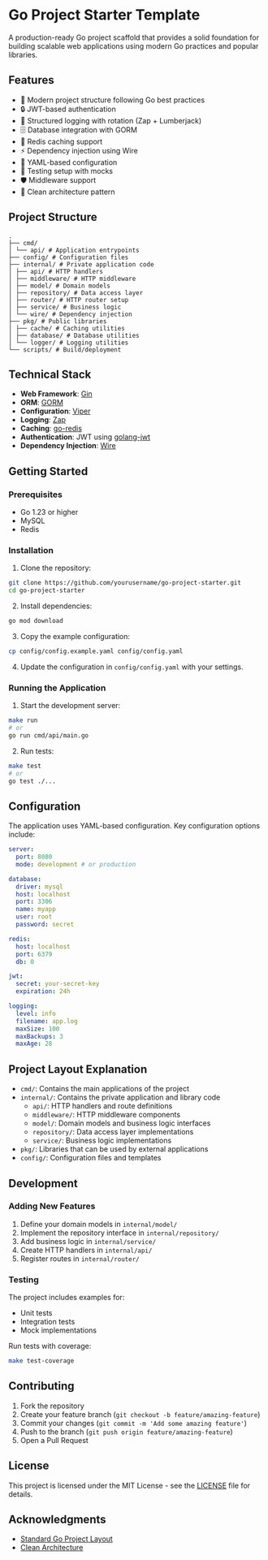 # Go Project Starter Template

A production-ready Go project scaffold that provides a solid foundation for building scalable web applications using modern Go practices and popular libraries.

## Features

- 🚀 Modern project structure following Go best practices
- 🔒 JWT-based authentication
- 📝 Structured logging with rotation (Zap + Lumberjack)
- 🗄️ Database integration with GORM
- 🔄 Redis caching support
- ⚡ Dependency injection using Wire
- 🔧 YAML-based configuration
- 🧪 Testing setup with mocks
- 🛡️ Middleware support
- 🎯 Clean architecture pattern

## Project Structure

```
.
├── cmd/
│ └── api/ # Application entrypoints
├── config/ # Configuration files
├── internal/ # Private application code
│ ├── api/ # HTTP handlers
│ ├── middleware/ # HTTP middleware
│ ├── model/ # Domain models
│ ├── repository/ # Data access layer
│ ├── router/ # HTTP router setup
│ ├── service/ # Business logic
│ └── wire/ # Dependency injection
├── pkg/ # Public libraries
│ ├── cache/ # Caching utilities
│ ├── database/ # Database utilities
│ └── logger/ # Logging utilities
└── scripts/ # Build/deployment
```

## Technical Stack

- **Web Framework**: [Gin](https://github.com/gin-gonic/gin)
- **ORM**: [GORM](https://gorm.io)
- **Configuration**: [Viper](https://github.com/spf13/viper)
- **Logging**: [Zap](https://github.com/uber-go/zap)
- **Caching**: [go-redis](https://github.com/redis/go-redis)
- **Authentication**: JWT using [golang-jwt](https://github.com/golang-jwt/jwt)
- **Dependency Injection**: [Wire](https://github.com/google/wire)

## Getting Started

### Prerequisites

- Go 1.23 or higher
- MySQL
- Redis

### Installation

1. Clone the repository:
```bash
git clone https://github.com/yourusername/go-project-starter.git
cd go-project-starter
```

2. Install dependencies:
```bash
go mod download
```

3. Copy the example configuration:
```bash
cp config/config.example.yaml config/config.yaml
```

4. Update the configuration in `config/config.yaml` with your settings.

### Running the Application

1. Start the development server:
```bash
make run
# or
go run cmd/api/main.go
```

2. Run tests:
```bash
make test
# or
go test ./...
```

## Configuration

The application uses YAML-based configuration. Key configuration options include:

```yaml
server:
  port: 8080
  mode: development # or production

database:
  driver: mysql
  host: localhost
  port: 3306
  name: myapp
  user: root
  password: secret

redis:
  host: localhost
  port: 6379
  db: 0

jwt:
  secret: your-secret-key
  expiration: 24h

logging:
  level: info
  filename: app.log
  maxSize: 100
  maxBackups: 3
  maxAge: 28
```

## Project Layout Explanation

- `cmd/`: Contains the main applications of the project
- `internal/`: Contains the private application and library code
  - `api/`: HTTP handlers and route definitions
  - `middleware/`: HTTP middleware components
  - `model/`: Domain models and business logic interfaces
  - `repository/`: Data access layer implementations
  - `service/`: Business logic implementations
- `pkg/`: Libraries that can be used by external applications
- `config/`: Configuration files and templates

## Development

### Adding New Features

1. Define your domain models in `internal/model/`
2. Implement the repository interface in `internal/repository/`
3. Add business logic in `internal/service/`
4. Create HTTP handlers in `internal/api/`
5. Register routes in `internal/router/`

### Testing

The project includes examples for:
- Unit tests
- Integration tests
- Mock implementations

Run tests with coverage:
```bash
make test-coverage
```

## Contributing

1. Fork the repository
2. Create your feature branch (`git checkout -b feature/amazing-feature`)
3. Commit your changes (`git commit -m 'Add some amazing feature'`)
4. Push to the branch (`git push origin feature/amazing-feature`)
5. Open a Pull Request

## License

This project is licensed under the MIT License - see the [LICENSE](LICENSE) file for details.

## Acknowledgments

- [Standard Go Project Layout](https://github.com/golang-standards/project-layout)
- [Clean Architecture](https://blog.cleancoder.com/uncle-bob/2012/08/13/the-clean-architecture.html)